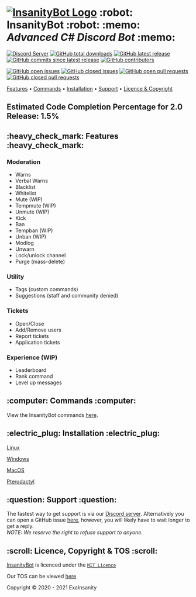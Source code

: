 <h1 data-align="center" id="insanitybot-logo-robot-insanitybot-robot-memo-advanced-c-discord-bot-memo"><a href="https://github.com/InsanityNetwork/InsanityBot/"><img src="https://i.trainergamer.me/CLbsn.png" alt="InsanityBot Logo" /></a> :robot: InsanityBot :robot: :memo: <em>Advanced C# Discord Bot</em> :memo:</h1>
<p><a href="https://discord.gg/8TKJaGs"><img src="https://discordapp.com/api/guilds/743925984708919296/widget.png?style=shield" alt="Discord Server" /></a> <a href="https://github.com/InsanityNetwork/InsanityBot/graphs/traffic"><img src="https://img.shields.io/github/downloads/InsanityNetwork/InsanityBot/total" alt="GitHub total downloads" /></a> <a href="https://github.com/InsanityNetwork/InsanityBot/releases"><img src="https://img.shields.io/github/v/release/InsanityNetwork/InsanityBot?include_prereleases" alt="GitHub latest release" /></a> <a href="https://github.com/InsanityNetwork/InsanityBot/commits/master"><img src="https://img.shields.io/github/commits-since/InsanityNetwork/InsanityBot/latest/2.0.0-dev?include_prereleases" alt="GitHub commits since latest release" /></a> <a href="https://github.com/InsanityNetwork/InsanityBot/graphs/contributors"><img src="https://img.shields.io/github/contributors/InsanityNetwork/InsanityBot" alt="GitHub contributors" /></a></p>
<p><a href="https://github.com/InsanityNetwork/InsanityBot/issues?q=is%3Aopen+is%3Aissue"><img src="https://img.shields.io/github/issues-raw/InsanityNetwork/InsanityBot" alt="GitHub open issues" /></a> <a href="https://github.com/InsanityNetwork/InsanityBot/issues?q=is%3Aissue+is%3Aclosed"><img src="https://img.shields.io/github/issues-closed-raw/InsanityNetwork/InsanityBot" alt="GitHub closed issues" /></a> <a href="https://github.com/InsanityNetwork/InsanityBot/pulls?q=is%3Aopen+is%3Apr"><img src="https://img.shields.io/github/issues-pr-raw/InsanityNetwork/InsanityBot" alt="GitHub open pull requests" /></a> <a href="https://github.com/InsanityNetwork/InsanityBot/pulls?q=is%3Apr+is%3Aclosed"><img src="https://img.shields.io/github/issues-pr-closed-raw/InsanityNetwork/InsanityBot" alt="GitHub closed pull requests" /><br />
</a></p>
<p><a href="#--heavy_check_mark-features-heavy_check_mark">Features</a> • <a href="#--computer-commands-computer">Commands</a> • <a href="#--electric_plug-installation-electric_plug">Installation</a> • <a href="#--question-support-question">Support</a> • <a href="#--scroll-licence-copyright--tos-scroll">Licence &amp; Copyright</a></p>
<h2 id="estimated-code-completion-percentage-for-2.0-release-1.5">Estimated Code Completion Percentage for 2.0 Release: 1.5%</h2>
<h2 id="heavy_check_mark-features-heavy_check_mark">:heavy_check_mark: Features :heavy_check_mark:</h2>
<h3 id="moderation">Moderation</h3>
<ul>
<li>Warns</li>
<li>Verbal Warns</li>
<li>Blacklist</li>
<li>Whitelist</li>
<li>Mute (WIP)</li>
<li>Tempmute (WIP)</li>
<li>Unmute (WIP)</li>
<li>Kick</li>
<li>Ban</li>
<li>Tempban (WIP)</li>
<li>Unban (WIP)</li>
<li>Modlog</li>
<li>Unwarn</li>
<li>Lock/unlock channel</li>
<li>Purge (mass-delete)</li>
</ul>
<h3 id="utility">Utility</h3>
<ul>
<li>Tags (custom commands)</li>
<li>Suggestions (staff and community denied)</li>
</ul>
<h3 id="tickets">Tickets</h3>
<ul>
<li>Open/Close</li>
<li>Add/Remove users</li>
<li>Report tickets</li>
<li>Application tickets</li>
</ul>
<h3 id="experience-wip">Experience (WIP)</h3>
<ul>
<li>Leaderboard</li>
<li>Rank command</li>
<li>Level up messages</li>
</ul>
<h2 id="computer-commands-computer">:computer: Commands :computer:</h2>
<p>View the InsanityBot commands <a href="https://docs.insanity.network/en/InsanityBot/Commands">here</a>.</p>
<h2 id="electric_plug-installation-electric_plug">:electric_plug: Installation :electric_plug:</h2>
<p><a href="https://docs.insanity.network/en/InsanityBot/Linux-Installation">Linux</a></p>
<p><a href="https://docs.insanity.network/en/InsanityBot/Windows-Installation">Windows</a></p>
<p><a href="https://docs.insanity.network/en/InsanityBot/MacOS-Installation">MacOS</a></p>
<p><a href="https://docs.insanity.network/en/InsanityBot/Pterodactyl">Pterodactyl</a></p>
<h2 id="question-support-question">:question: Support :question:</h2>
<p>The fastest way to get support is via our <a href="https://discord.gg/8TKJaGs">Discord server</a>. Alternatively you can open a GitHub issue <a href="https://github.com/InsanityNetwork/InsanityBot/issues/new/choose">here</a>, however, you will likely have to wait longer to get a reply.<br />
<em>NOTE: We reserve the right to refuse support to anyone.</em></p>
<h2 id="scroll-licence-copyright-tos-scroll">:scroll: Licence, Copyright &amp; TOS :scroll:</h2>
<p><a href="https://github.com/InsanityNetwork/InsanityBot">InsanityBot</a> is licenced under the <a href="https://github.com/InsanityNetwork/InsanityBot/blob/master/LICENSE"><code>MIT Licence</code></a></p>
<p>Our TOS can be viewed <a href="https://bot.insanity.network/tos/">here</a></p>
<p>Copyright © 2020 - 2021 ExaInsanity</p>
